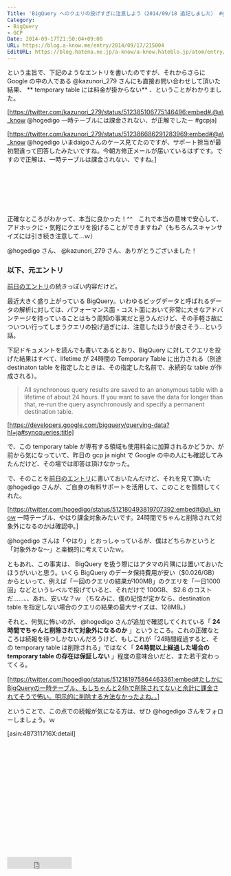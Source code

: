 ```yaml
---
Title: 'BigQuery へのクエリの投げすぎに注意しよう（2014/09/18 追記しました） #gcpja'
Category:
- BigQuery
- GCP
Date: 2014-09-17T21:50:04+09:00
URL: https://blog.a-know.me/entry/2014/09/17/215004
EditURL: https://blog.hatena.ne.jp/a-know/a-know.hateblo.jp/atom/entry/12921228815733096907
---
```


という主旨で、下記のようなエントリを書いたのですが、それからさらに Google の中の人である @kazunori_279 さんにも直接お問い合わせして頂いた結果、 ** temporary table には料金が掛からない** 、ということがわかりました。



[https://twitter.com/kazunori_279/status/512385106775146496:embed#.@a\_know @hogedigo 一時テーブルには課金されない、が正解でしたー #gcpja]

[https://twitter.com/kazunori_279/status/512386686291283969:embed#@a\_know @hogedigo いまdaigoさんのケース見てたのですが、サポート担当が最初間違って回答したみたいですね。今朝方修正メールが届いているはずです。ですので正解は、一時テーブルは課金されない、ですね。]


<!-- more -->

<script async src="//pagead2.googlesyndication.com/pagead/js/adsbygoogle.js"></script>
<!-- article-top -->
<ins class="adsbygoogle"
     style="display:inline-block;width:728px;height:90px"
     data-ad-client="ca-pub-3463034538369189"
     data-ad-slot="8367620130"></ins>
<script>
(adsbygoogle = window.adsbygoogle || []).push({});
</script>


正確なところがわかって、本当に良かった！^^　これで本当の意味で安心して、アドホックに・気軽にクエリを投げることができますね♪（もちろんスキャンサイズには引き続き注意して...ｗ）

@hogedigo さん、 @kazunori_279 さん、ありがとうございました！


### 以下、元エントリ

[前日のエントリ](http://blog.a-know.me/entry/2014/09/17/014032)の続きっぽい内容だけど。

最近大きく盛り上がっている BigQuery。いわゆるビッグデータと呼ばれるデータの解析に対しては、パフォーマンス面・コスト面において非常に大きなアドバンテージを持っていることはもう周知の事実だと思うんだけど、その手軽さ故についつい行ってしまうクエリの投げ過ぎには、注意したほうが良さそう...という話。

下記ドキュメントを読んでも書いてあるとおり、BigQuery に対してクエリを投げた結果はすべて、lifetime が 24時間の Temporary Table に出力される（別途 destinaton table を指定したときは、その指定した名前で、永続的な table が作成される）。

> All synchronous query results are saved to an anonymous table with a lifetime of about 24 hours. If you want to save the data for longer than that, re-run the query asynchronously and specify a permanent destination table.

[https://developers.google.com/bigquery/querying-data?hl=ja#syncqueries:title]


で、この temporary table が専有する領域も使用料金に加算されるかどうか、が前から気になっていて、昨日の gcp ja night で Google の中の人にも確認してみたんだけど、その場では即答は頂けなかった。

で、そのことを[前日のエントリ](http://blog.a-know.me/entry/2014/09/17/014032)に書いておいたんだけど、それを見て頂いた @hogedigo さんが、ご自身の有料サポートを活用して、このことを質問してくれた。

[https://twitter.com/hogedigo/status/512180493819707392:embed#@a\_know 一時テーブル、やはり課金対象みたいです。24時間でちゃんと削除されて対象外になるのかは確認中。]

@hogedigo さんは「やはり」とおっしゃっているが、僕はどちらかというと「対象外かな〜」と楽観的に考えていたｗ。

ともあれ、この事実は、 BigQuery を扱う際にはアタマの片隅には置いておいたほうがいいと思う。いくら BigQuery のデータ保持費用が安い（$0.026/GB）からといって、例えば「一回のクエリの結果が100MB」のクエリを「一日1000回」などというレベルで投げていると、それだけで 100GB、 $2.6 のコストだ......、、あれ、安いな？ｗ
（ちなみに、僕の記憶が定かなら、destination table を指定しない場合のクエリの結果の最大サイズは、128MB。）

それと、何気に怖いのが、 @hogedigo さんが追加で確認してくれている「 **24時間でちゃんと削除されて対象外になるのか** 」というところ。これの正確なところは続報を待つしかないんだろうけど、もしこれが「24時間経過すると、その temporary table は削除される」ではなく「 **24時間以上経過した場合の temporary table の存在は保証しない** 」程度の意味合いだと、また若干変わってくる。



[https://twitter.com/hogedigo/status/512181975864463361:embed#たしかにBigQueryの一時テーブル、もしちゃんと24hで削除されてないと余計に課金されてそうで怖い。明示的に削除する方法なかったよね。。]



ということで、この点での続報が気になる方は、ぜひ @hogedigo さんをフォローしましょう。ｗ


[asin:487311716X:detail]

<script async src="//pagead2.googlesyndication.com/pagead/js/adsbygoogle.js"></script>
<!-- article-bottom2 -->
<ins class="adsbygoogle"
     style="display:inline-block;width:300px;height:250px"
     data-ad-client="ca-pub-3463034538369189"
     data-ad-slot="5274552934"></ins>
<script>
(adsbygoogle = window.adsbygoogle || []).push({});
</script>

<iframe src="http://blog.hatena.ne.jp/a-know/a-know.hateblo.jp/subscribe/iframe" allowtransparency="true" frameborder="0" scrolling="no" width="150" height="28"></iframe>
